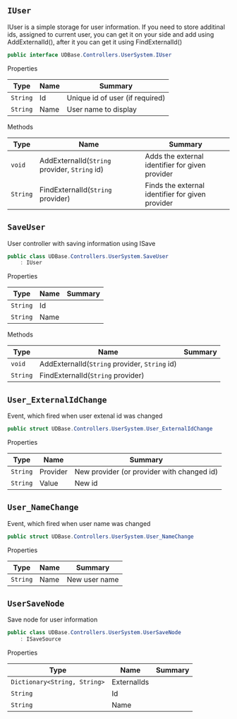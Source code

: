 ## `IUser`

IUser is a simple storage for user information.  If you need to store additinal ids, assigned to current user,  you can get it on your side and add using AddExternalId(),  after it you can get it using FindExternalId()
```csharp
public interface UDBase.Controllers.UserSystem.IUser

```

Properties

| Type | Name | Summary | 
| --- | --- | --- | 
| `String` | Id | Unique id of user (if required) | 
| `String` | Name | User name to display | 


Methods

| Type | Name | Summary | 
| --- | --- | --- | 
| `void` | AddExternalId(`String` provider, `String` id) | Adds the external identifier for given provider | 
| `String` | FindExternalId(`String` provider) | Finds the external identifier for given provider | 


## `SaveUser`

User controller with saving information using ISave
```csharp
public class UDBase.Controllers.UserSystem.SaveUser
    : IUser

```

Properties

| Type | Name | Summary | 
| --- | --- | --- | 
| `String` | Id |  | 
| `String` | Name |  | 


Methods

| Type | Name | Summary | 
| --- | --- | --- | 
| `void` | AddExternalId(`String` provider, `String` id) |  | 
| `String` | FindExternalId(`String` provider) |  | 


## `User_ExternalIdChange`

Event, which fired when user extenal id was changed
```csharp
public struct UDBase.Controllers.UserSystem.User_ExternalIdChange

```

Properties

| Type | Name | Summary | 
| --- | --- | --- | 
| `String` | Provider | New provider (or provider with changed id) | 
| `String` | Value | New id | 


## `User_NameChange`

Event, which fired when user name was changed
```csharp
public struct UDBase.Controllers.UserSystem.User_NameChange

```

Properties

| Type | Name | Summary | 
| --- | --- | --- | 
| `String` | Name | New user name | 


## `UserSaveNode`

Save node for user information
```csharp
public class UDBase.Controllers.UserSystem.UserSaveNode
    : ISaveSource

```

Properties

| Type | Name | Summary | 
| --- | --- | --- | 
| `Dictionary<String, String>` | ExternalIds |  | 
| `String` | Id |  | 
| `String` | Name |  | 


